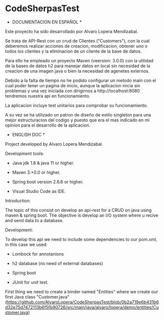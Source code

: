 ﻿# CodeSherpasTest
 
 
 
* DOCUMENTACION EN ESPAÑOL * 

Este proyecto ha sido desarrollado por Alvaro Lopera Mendizabal.

Se trata de API-Rest con un crud de Clientes ("Customers"), con la cual deberemos realizar acciones de creacion, modificacion, obtener uno o todos los clientes y la eliminacion de un cliente de la base de datos. 

Para ello he empleado un proyecto Maven (veersion: 3.0.0) con la utilidad de la bases de datos h2 para manejar datos en local sin necesidad de la creacion de una imagen java o bien la necesidad de agenetes externos.

Debido a la falta de tiempo no he podido configurar un metodo main con el cual poder tener un pagina de inicio, aunque la aplicacion inicia sin problemas y una vez iniciada con dirigirnos a http://localhost:8080 tendremos nuestra api en funcionamiento.

La aplicacion incluye test unitarios para comprobar su funcionamiento.

A su vez se ha utilizado un patron de diseño de estilo singleton para una mejor estructuracion del codigo y puesto que era el mas indicado en mi opinion para el desarrollo de la aplicacion. 


* ENGLISH DOC *

Project developed by Alvaro Lopera Mendizabal. 

Development tools: 

- Java jdk 1.8 & java 11 or higher.

- Maven 3.+0.0 or higher.

- Spring boot version 2.6.6 or higher. 

- Visual Studio Code as IDE. 

Introduction: 

The topic of this consist on develop an api-rest for a CRUD on java using maven & spring boot. The objective is develop an I/O system where u recive and send data to a database.

Development:

To develop this api we need to include some dependencies to our pom.xml, in this case we used: 

- Lombock for annotanions 

- h2 database (no need of external databases) 

- Spring boot 

- JUnit for unit test.

First thing we need to create a binder named "Entities" where we create our first Java class "Customer.java"  (https://github.com/AlvaroLopera/CodeSherpasTest/blob/0b2a719e6b431b6d32e75d7472113b6f5fb90726/src/main/java/alvaro/lopera/demo/entities/Customer.java)
